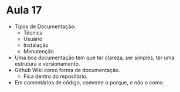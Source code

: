 # Aula 17

* Tipos de Documentação:
  * Técnica
  * Usuário
  * Instalação
  * Manutenção
* Uma boa documentação tem que ter clareza, ser simples, ter uma estrutura e versionamento.
* Github Wiki como forma de documentação.
  * Fica dentro do repositório.
* Em comentários de código, comente o porque, e não o como.